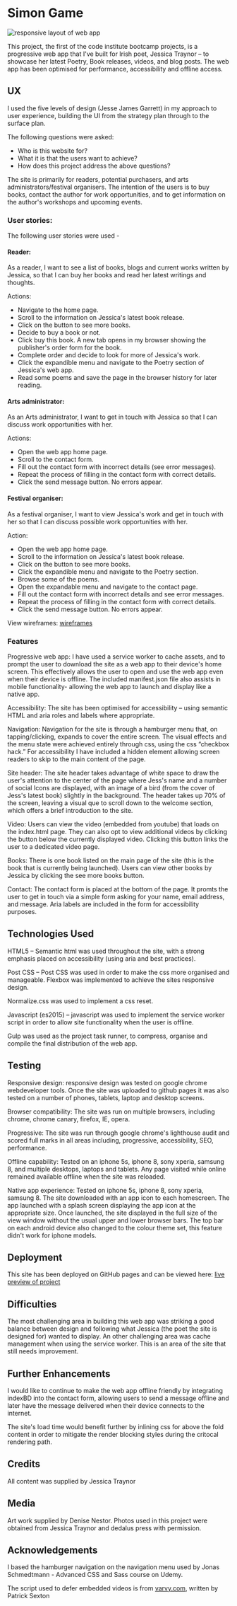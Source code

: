 # Simon Game

![responsive layout of web app](https://github.com/The-masta-blasta/Simon_game/blob/master/app/assets/images/responsive-design.png)


This project, the first of the code institute bootcamp projects, is a progressive web app that I've built for Irish poet, Jessica Traynor – to showcase her latest Poetry, Book releases, videos, and blog posts. The web app has been optimised for performance, accessibility and offline access.



## UX


I used the five levels of design (Jesse James Garrett) in my approach to user experience, building the UI from the strategy plan through to the surface plan.


The following questions were asked:


* Who is this website for?
* What it is that the users want to achieve?
* How does this project address the above questions?


The site is primarily for readers, potential purchasers, and arts administrators/festival organisers. The intention of the users is to buy books, contact the author for work opportunities, and to get information on the author's workshops and upcoming events.


### User stories:


The following user stories were used -

#### Reader:

As a reader, I want to see a list of books, blogs and current works written by Jessica, so that I can buy her books and read her latest writings and thoughts.

Actions:

* Navigate to the home page. 
* Scroll to the information on Jessica's latest book release. 
* Click on the button to see more books. 
* Decide to buy a book or not. 
* Click buy this book. A new tab opens in my browser showing the publisher's order form for the book. 
* Complete order and decide to look for more of Jessica's work. 
* Click the expandible menu and navigate to the Poetry section of Jessica's web app. 
* Read some poems and save the page in the browser history for later reading.

#### Arts administrator:

As an Arts administrator, I want to get in touch with Jessica so that I can discuss work opportunities with her.

Actions: 

* Open the web app home page. 
* Scroll to the contact form. 
* Fill out the contact form with incorrect details (see error messages). 
* Repeat the process of filling in the contact form with correct details. 
* Click the send message button. No errors appear.

#### Festival organiser:

As a festival organiser, I want to view Jessica's work and get in touch with her so that I can discuss possible work opportunities with her.


Action: 

* Open the web app home page. 
* Scroll to the information on Jessica's latest book release. 
* Click on the button to see more books. 
* Click the expandible menu and navigate to the Poetry section. 
* Browse some of the poems.
* Open the expandable menu and navigate to the contact page.
* Fill out the contact form with incorrect details and see error messages. 
* Repeat the process of filling in the contact form with correct details.
* Click the send message button. No errors appear.


View wireframes: [wireframes](https://the-masta-blasta.github.io/Jessica_webapp/app/Jess-Wireframe.pdf) 


### Features


Progressive web app: I have used a service worker to cache assets, and to prompt the user to download the site as a web app to their device's home screen. This effectively allows the user to open and use the web app even when their device is offline. The included manifest.json file also assists in mobile functionality- allowing the web app to launch and display like a native app.


Accessibility: The site has been optimised for accessibility – using semantic HTML and aria roles and labels where appropriate.


Navigation: Navigation for the site is through a hamburger menu that, on tapping/clicking, expands to cover the entire screen. The visual effects and the menu state were achieved entirely through css, using the css “checkbox hack.” For accessibility I have included a hidden element allowing screen readers to skip to the main content of the page.


Site header: The site header takes advantage of white space to draw the user's attention to the center of the page where Jess's name and a number of social Icons are displayed, with an image of a bird (from the cover of Jess's latest book) slightly in the background. The header takes up 70% of the screen, leaving a visual que to scroll down to the welcome section, which offers a brief introduction to the site.


Video: Users can view the video (embedded from youtube) that loads on the index.html page. They can also opt to view additional videos by clicking the button below the currently displayed video. Clicking this button links the user to a dedicated video page.


Books: There is one book listed on the main page of the site (this is the book that is currently being launched). Users can view other books by Jessica by clicking the see more books button.


Contact: The contact form is placed at the bottom of the page. It promts the user to get in touch via a simple form asking for your name, email address, and message. Aria labels are included in the form for accessibility purposes.



## Technologies Used


HTML5 – Semantic html was used throughout the site, with a strong emphasis placed on accessibility (using aria and best practices).


Post CSS – Post CSS was used in order to make the css more organised and manageable. Flexbox was implemented to achieve the sites responsive design.


Normalize.css was used to implement a css reset.


Javascript (es2015) – javascript was used to implement the service worker script in order to allow site functionality when the user is offline.


Gulp was used as the project task runner, to compress, organise and compile the final distribution of the web app.


## Testing


Responsive design: responsive design was tested on google chrome webdeveloper tools. Once the site was uploaded to github pages it was also tested on a number of phones, tablets, laptop and desktop screens.


Browser compatibility: The site was run on multiple browsers, including chrome, chrome canary, firefox, IE, opera.


Progressive: The site was run through google chrome's lighthouse audit and scored full marks in all areas including, progressive, accessibility, SEO, performance.


Offline capability: Tested on an iphone 5s, iphone 8, sony xperia, samsung 8, and multiple desktops, laptops and tablets. Any page visited while online remained available offline when the site was reloaded.


Native app experience: Tested on iphone 5s, iphone 8, sony xperia, samsung 8. The site downloaded with an app icon to each homescreen. The app launched with a splash screen displaying the app icon at the appropriate size. Once launched, the site displayed in the full size of the view window without the usual upper and lower browser bars. The top bar on each android device also changed to the colour theme set, this feature didn't work for iphone models.


## Deployment


This site has been deployed on GitHub pages and can be viewed here: [live preview of project](https://the-masta-blasta.github.io/Jessica_webapp/) 

## Difficulties

The most challenging area in building this web app was striking a good balance between design and following what Jessica (the poet the site is designed for) wanted to display. An other challenging area was cache management when using the service worker. This is an area of the site that still needs improvement.

## Further Enhancements

I would like to continue to make the web app offline friendly by integrating indexBD into the contact form, allowing users to send a message offline and later have the message delivered when their device connects to the internet.

The site's load time would benefit further by inlining css for above the fold content in order to mitigate the render blocking styles during the critocal rendering path.

## Credits

All content was supplied by Jessica Traynor


## Media


Art work supplied by Denise Nestor. Photos used in this project were obtained from Jessica Traynor and dedalus press with permission.


## Acknowledgements


I based the hamburger navigation on the navigation menu used by Jonas Schmedtmann - Advanced CSS and Sass course on Udemy. 

The script used to defer embedded videos is from [varvy.com](https://varvy.com/pagespeed/defer-videos.html), written by Patrick Sexton